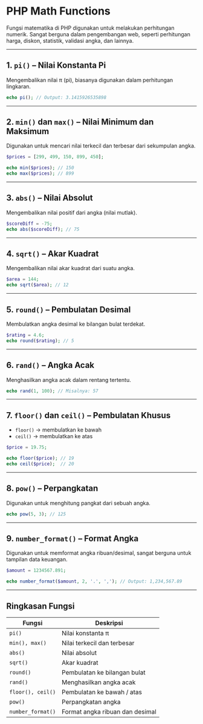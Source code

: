 # PHP Math Functions

Fungsi matematika di PHP digunakan untuk melakukan perhitungan numerik. Sangat berguna dalam pengembangan web, seperti perhitungan harga, diskon, statistik, validasi angka, dan lainnya.

---

## 1. `pi()` – Nilai Konstanta Pi

Mengembalikan nilai π (pi), biasanya digunakan dalam perhitungan lingkaran.

```php
echo pi(); // Output: 3.1415926535898
```

---

## 2. `min()` dan `max()` – Nilai Minimum dan Maksimum

Digunakan untuk mencari nilai terkecil dan terbesar dari sekumpulan angka.

```php
$prices = [299, 499, 150, 899, 450];

echo min($prices); // 150
echo max($prices); // 899
```

---

## 3. `abs()` – Nilai Absolut

Mengembalikan nilai positif dari angka (nilai mutlak).

```php
$scoreDiff = -75;
echo abs($scoreDiff); // 75
```

---

## 4. `sqrt()` – Akar Kuadrat

Mengembalikan nilai akar kuadrat dari suatu angka.

```php
$area = 144;
echo sqrt($area); // 12
```

---

## 5. `round()` – Pembulatan Desimal

Membulatkan angka desimal ke bilangan bulat terdekat.

```php
$rating = 4.6;
echo round($rating); // 5
```

---

## 6. `rand()` – Angka Acak

Menghasilkan angka acak dalam rentang tertentu.

```php
echo rand(1, 100); // Misalnya: 57
```

---

## 7. `floor()` dan `ceil()` – Pembulatan Khusus

- `floor()` → membulatkan ke bawah
- `ceil()` → membulatkan ke atas

```php
$price = 19.75;

echo floor($price); // 19
echo ceil($price);  // 20
```

---

## 8. `pow()` – Perpangkatan

Digunakan untuk menghitung pangkat dari sebuah angka.

```php
echo pow(5, 3); // 125
```

---

## 9. `number_format()` – Format Angka

Digunakan untuk memformat angka ribuan/desimal, sangat berguna untuk tampilan data keuangan.

```php
$amount = 1234567.891;

echo number_format($amount, 2, '.', ','); // Output: 1,234,567.89
```

---

## Ringkasan Fungsi

| Fungsi            | Deskripsi                       |
| ----------------- | ------------------------------- |
| `pi()`            | Nilai konstanta π               |
| `min(), max()`    | Nilai terkecil dan terbesar     |
| `abs()`           | Nilai absolut                   |
| `sqrt()`          | Akar kuadrat                    |
| `round()`         | Pembulatan ke bilangan bulat    |
| `rand()`          | Menghasilkan angka acak         |
| `floor(), ceil()` | Pembulatan ke bawah / atas      |
| `pow()`           | Perpangkatan angka              |
| `number_format()` | Format angka ribuan dan desimal |
